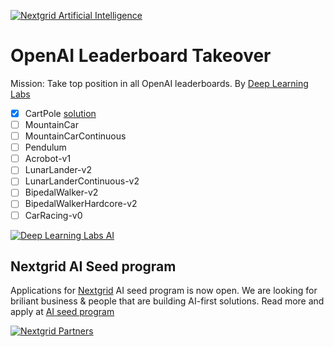 [![Nextgrid Artificial Intelligence](https://storage.googleapis.com/nextgrid_github_repo_visuals/Github%20Graphics%20/big-banner.jpg)](https://nextgrid.ai)

# OpenAI Leaderboard Takeover

Mission: Take top position in all OpenAI leaderboards. By [Deep Learning Labs](https://nextgrid.ai/deep-learning-labs/)

- [x] CartPole [solution](https://github.com/nextgrid/deep-learning-labs-openAI/tree/main/cartpole)
- [ ] MountainCar
- [ ] MountainCarContinuous
- [ ] Pendulum
- [ ] Acrobot-v1
- [ ] LunarLander-v2
- [ ] LunarLanderContinuous-v2
- [ ] BipedalWalker-v2
- [ ] BipedalWalkerHardcore-v2
- [ ] CarRacing-v0

[![Deep Learning Labs AI ](https://storage.googleapis.com/nextgrid_github_repo_visuals/Github%20Graphics%20/small-banner.jpg)](https://nextgrid.ai/dll)

## Nextgrid AI Seed program

Applications for [Nextgrid](https://nextgrid.ai) AI seed program is now open. We are looking for briliant business & people that are building AI-first solutions. Read more and apply at [AI seed program](https://nextgrid.ai/seed/)

[![Nextgrid Partners](https://storage.googleapis.com/nextgrid_github_repo_visuals/Github%20Graphics%20/partner-banner.jpg)](https://nextgrid.ai/partners/)
